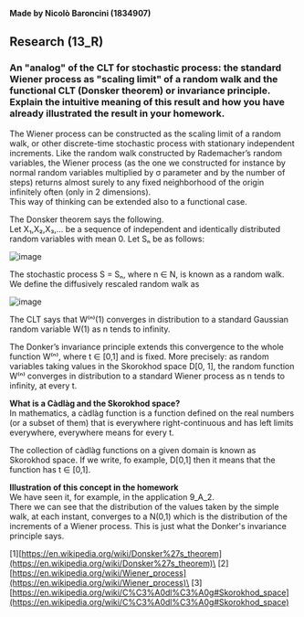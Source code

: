 **Made by Nicolò Baroncini (1834907)**

## Research (13_R)
### An "analog" of the CLT for stochastic process: the standard Wiener process as "scaling limit" of a random walk and the functional CLT (Donsker theorem) or invariance principle. Explain the intuitive meaning of this result and how you have already illustrated the result in your homework.

The Wiener process can be constructed as the scaling limit of a random walk, or other discrete-time stochastic process with stationary independent increments. Like the random walk constructed by Rademacher’s random variables, the Wiener process (as the one we constructed for instance by normal random variables multiplied by σ parameter and by the number of steps) returns almost surely to any fixed neighborhood of the origin infinitely often (only in 2 dimensions). \
This way of thinking can be extended also to a functional case.

The Donsker theorem says the following.\
Let X₁,X₂,X₃,... be a sequence of independent and identically distributed random variables with mean 0.
Let Sₙ be as follows:

![image](https://user-images.githubusercontent.com/78324346/141084374-a0c5fc50-445f-43e6-a727-fa014587b056.png)

The stochastic process  S = Sₙ, where n ∈ N, is known as a random walk. We define the diffusively rescaled random walk as

![image](https://user-images.githubusercontent.com/78324346/141084609-821a4e33-6bef-4eeb-a3b1-f2ba90a76372.png)

The CLT says that W⁽ⁿ⁾(1) converges in distribution to a standard Gaussian random variable W(1) as n tends to infinity.

The Donker’s invariance principle extends this convergence to the whole function W⁽ⁿ⁾, where t ∈ [0,1] and is fixed. More precisely: as random variables taking values in the Skorokhod space D[0, 1], the random function W⁽ⁿ⁾ converges in distribution to a standard Wiener process as n tends to infinity, at every t.

**What is a Càdlàg and the Skorokhod space?**\
In mathematics, a càdlàg function is a function defined on the real numbers (or a subset of them) that is everywhere right-continuous and has left limits everywhere, everywhere means for every t.

The collection of càdlàg functions on a given domain is known as Skorokhod space. If we write, fo example, D[0,1] then it means that the function has t ∈ [0,1].

**Illustration of this concept in the homework**\
We have seen it, for example, in the application 9_A_2.\
There we can see that the distribution of the values taken by the simple walk, at each instant, converges to a N(0,1) which is the distribution of the increments of a Wiener process. This is just what the Donker's invariance principle says.

[1][https://en.wikipedia.org/wiki/Donsker%27s_theorem](https://en.wikipedia.org/wiki/Donsker%27s_theorem)\
[2][https://en.wikipedia.org/wiki/Wiener_process](https://en.wikipedia.org/wiki/Wiener_process)\
[3][https://en.wikipedia.org/wiki/C%C3%A0dl%C3%A0g#Skorokhod_space](https://en.wikipedia.org/wiki/C%C3%A0dl%C3%A0g#Skorokhod_space)
